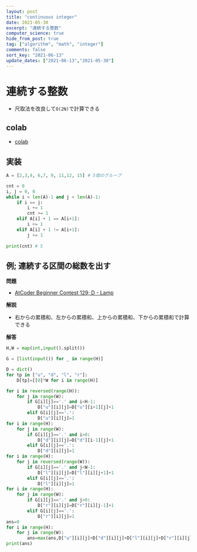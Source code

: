 ```yaml
---
layout: post
title: "continuous integer"
date: 2021-05-30
excerpt: "連続する整数"
computer_science: true
hide_from_post: true
tag: ["algorithm", "math", "integer"]
comments: false
sort_key: "2021-06-13"
update_dates: ["2021-06-13","2021-05-30"]
---
```


# 連続する整数
 - 尺取法を改良して`O(2N)`で計算できる
 
## colab
 - [colab](https://colab.research.google.com/drive/170n5TVnf87swuN56ZtqPtSxbOqlDRr-M?usp=sharing)

## 実装

```python
A = [2,3,4, 6,7, 9, 11,12, 15] # 5個のグループ

cnt = 0
i, j = 0, 0
while i < len(A)-1 and j < len(A)-1: 
    if i == j:
        i += 1
        cnt += 1
    elif A[i] + 1 == A[i+1]:
        i += 1
    elif A[i] + 1 != A[i+1]:
        j += 1
  
print(cnt) # 5
```

## 例; 連続する区間の総数を出す

**問題**  
 - [AtCoder Beginner Contest 129; D - Lamp](https://atcoder.jp/contests/abc129/tasks/abc129_d)

**解説**  
 - 右からの累積和、左からの累積和、上からの累積和、下からの累積和で計算できる

**解答**  

```python
H,W = map(int,input().split())

G = [list(input()) for _ in range(H)]

D = dict()
for tp in ["u", "d", "l", "r"]:
    D[tp]=[[0]*W for i in range(H)]

for i in reversed(range(H)):
    for j in range(W):
        if G[i][j]=='.' and i<H-1:
            D["u"][i][j]=D["u"][i+1][j]+1
        elif G[i][j]=='.':
            D["u"][i][j]=1
for i in range(H):
    for j in range(W):
        if G[i][j]=='.' and i>0:
            D["d"][i][j]=D["d"][i-1][j]+1
        elif G[i][j]=='.':
            D["d"][i][j]=1
for i in range(H):
    for j in reversed(range(W)):
        if G[i][j]=='.' and j<W-1:
            D["l"][i][j]=D["l"][i][j+1]+1
        elif G[i][j]=='.':
            D["l"][i][j]=1
for i in range(H):
    for j in range(W):
        if G[i][j]=='.' and j>0:
            D["r"][i][j]=D["r"][i][j-1]+1
        elif G[i][j]=='.':
            D["r"][i][j]=1
ans=0
for i in range(H):
    for j in range(W):
        ans=max(ans,D["u"][i][j]+D["d"][i][j]+D["l"][i][j]+D["r"][i][j]-3)
print(ans)
```

